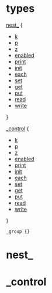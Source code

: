# types

[nest_](#nest_) {
  - [k](#k)
  - [p](#p)
  - [z](#z)
  - [enabled](#enabled)
  - [print](#print)
  - [init](#init)  
  - [each](#each)  
  - [set](#set)  
  - [get](#get)  
  - [put](#put)  
  - [read](#read)  
  - [write](#write)  
  
}

[_control](#_control) {
  - [k](#k)
  - [p](#p)
  - [z](#z)
  - [enabled](#enabled)
  - [print](#print)
  - [init](#init)  
  - [each](#each)  
  - [set](#set)  
  - [get](#get)  
  - [put](#put)  
  - [read](#read)  
  - [write](#write)  
  
}

 
```
_group {}
```

# nest_









# _control
